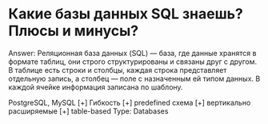 # Какие базы данных SQL знаешь? Плюсы и минусы?

Answer: Реляционная база данных (SQL) — база, где данные хранятся в формате таблиц, они строго структурированы и связаны друг с другом. В таблице есть строки и столбцы, каждая строка представляет отдельную запись, а столбец — поле с назначенным ей типом данных. В каждой ячейке информация записана по шаблону.

PostgreSQL, MySQL
[+] Гибкость
[+] predefined схема 
[+] вертикально расширяемые
[+] table-based
Type: Databases
